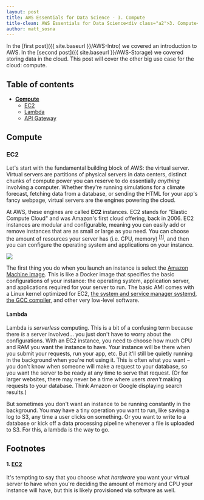```yaml
---
layout: post
title: AWS Essentials for Data Science - 3. Compute
title-clean: AWS Essentials for Data Science<div class="a2">3. Compute</div>
author: matt_sosna
---
```


In the [first post]({{  site.baseurl  }}/AWS-Intro) we covered an introduction to AWS. In the [second post]({{  site.baseurl  }}/AWS-Storage) we covered storing data in the cloud. This post will cover the other big use case for the cloud: compute.

## Table of contents
* [**Compute**](#compute)
  - [EC2](#ec2)
  - [Lambda](#lambda)
  - [API Gateway](#api-gateways)

## Compute
### EC2
Let's start with the fundamental building block of AWS: the virtual server. Virtual servers are partitions of physical servers in data centers, distinct chunks of compute power you can reserve to do essentially _anything_ involving a computer. Whether they're running simulations for a climate forecast, fetching data from a database, or sending the HTML for your app's fancy webpage, virtual servers are the engines powering the cloud.

At AWS, these engines are called **EC2** instances. EC2 stands for "Elastic Compute Cloud" and was Amazon's first cloud offering, back in 2006. EC2 instances are modular and configurable, meaning you can easily add or remove instances that are as small or large as you need. You can choose the amount of resources your server has (i.e. CPU, memory) <sup>[[1]](#1-ec2)</sup>, and then you can configure the operating system and applications on your instance.

<img src="{{  site.baseurl  }}/images/data_engineering/aws/compute/ec2_intro.png">

The first thing you do when you launch an instance is select the [Amazon Machine Image](https://docs.aws.amazon.com/AWSEC2/latest/UserGuide/AMIs.html). This is like a Docker image that specifies the basic configurations of your instance: the operating system, application server, and applications required for your server to run. The basic AMI comes with a Linux kernel optimized for EC2, [the system and service manager systemd](https://en.wikipedia.org/wiki/Systemd), [the GCC compiler](https://en.wikipedia.org/wiki/GNU_Compiler_Collection), and other very low-level software.




#### Lambda
Lambda is _serverless_ computing. This is a bit of a confusing term because there _is_ a server involved... you just don't have to worry about the configurations. With an EC2 instance, you need to choose how much CPU and RAM you want the instance to have. Your instance will be there when you submit your requests, run your app, etc. But it'll still be quietly running in the background when you're not using it. This is often what you want $-$ you don't know when someone will make a request to your database, so you want the server to be ready at any time to serve that request. (Or for larger websites, there may never be a time where users _aren't_ making requests to your database. Think Amazon or Google displaying search results.)

But sometimes you don't want an instance to be running constantly in the background. You may have a tiny operation you want to run, like saving a log to S3, any time a user clicks on something. Or you want to write to a database or kick off a data processing pipeline whenever a file is uploaded to S3. For this, a lambda is the way to go.

## Footnotes
#### 1. [EC2](#ec2)
It's tempting to say that you choose what _hardware_ you want your virtual server to have when you're deciding the amount of memory and CPU your instance will have, but this is likely provisioned via software as well.
